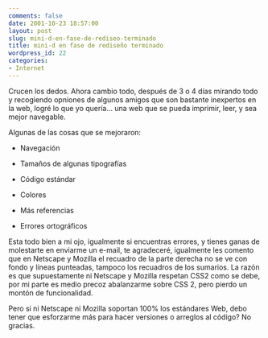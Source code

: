```yaml
---
comments: false
date: 2001-10-23 18:57:00
layout: post
slug: mini-d-en-fase-de-rediseo-terminado
title: mini-d en fase de rediseño terminado
wordpress_id: 22
categories:
- Internet
---
```


Crucen los dedos. Ahora cambio todo, después de 3 o 4 días mirando todo y recogiendo opniones de algunos amigos que son bastante inexpertos en la web, logré lo que yo quería… una web que se pueda imprimir, leer, y sea mejor navegable.





Algunas de las cosas que se mejoraron:





  


  * Navegación


  * Tamaños de algunas tipografías


  * Código estándar


  * Colores


  * Más referencias


  * Errores ortográficos





Esta todo bien a mi ojo, igualmente si encuentras errores, y tienes ganas de molestarte en enviarme un e-mail, te agradeceré, igualmente les comento que en Netscape y Mozilla el recuadro de la parte derecha no se ve con fondo y líneas punteadas, tampoco los recuadros de los sumarios. La razón es que supuestamente ni Netscape y Mozilla respetan CSS2 como se debe, por mi parte es medio precoz abalanzarme sobre CSS 2, pero pierdo un montón de funcionalidad.





Pero si ni Netscape ni Mozilla soportan 100% los estándares Web, debo tener que esforzarme más para hacer versiones o arreglos al código? No gracias.




 
